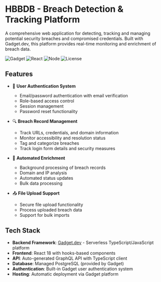 # HBBDB - Breach Detection & Tracking Platform

A comprehensive web application for detecting, tracking and managing potential security breaches and compromised credentials. Built with Gadget.dev, this platform provides real-time monitoring and enrichment of breach data.

![Gadget](https://img.shields.io/badge/gadget-1.3.0-blue)
![React](https://img.shields.io/badge/react-18.2.0-61dafb)
![Node](https://img.shields.io/badge/node-v20-green)
![License](https://img.shields.io/badge/license-MIT-green)

## Features

- 🔐 **User Authentication System**
  - Email/password authentication with email verification
  - Role-based access control
  - Session management
  - Password reset functionality

- 🔍 **Breach Record Management**
  - Track URLs, credentials, and domain information
  - Monitor accessibility and resolution status
  - Tag and categorize breaches
  - Track login form details and security measures

- 🤖 **Automated Enrichment**
  - Background processing of breach records
  - Domain and IP analysis
  - Automated status updates
  - Bulk data processing

- 📤 **File Upload Support**
  - Secure file upload functionality
  - Process uploaded breach data
  - Support for bulk imports


## Tech Stack

- **Backend Framework**: [Gadget.dev](https://gadget.dev) - Serverless TypeScript/JavaScript platform
- **Frontend**: React 18 with hooks-based components
- **API**: Auto-generated GraphQL API with TypeScript client
- **Database**: Managed PostgreSQL (provided by Gadget)
- **Authentication**: Built-in Gadget user authentication system
- **Hosting**: Automatic deployment via Gadget platform
